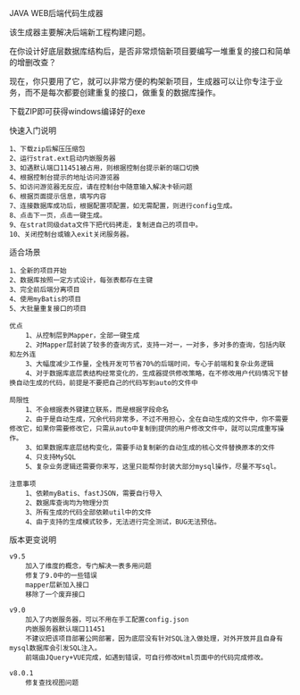 JAVA WEB后端代码生成器

该生成器主要解决后端新工程构建问题。

在你设计好底层数据库结构后，是否非常烦恼新项目要编写一堆重复的接口和简单的增删改查？

现在，你只要用了它，就可以非常方便的构架新项目，生成器可以让你专注于业务，而不是每次都要创建重复的接口，做重复的数据库操作。

下载ZIP即可获得windows编译好的exe

快速入门说明

    1、下载zip后解压压缩包
    2、运行strat.ext启动内嵌服务器
    3、如遇默认端口11451被占用，则根据控制台提示新的端口切换
    4、根据控制台提示的地址访问游览器
    5、如访问游览器无反应，请在控制台中随意输入解决卡顿问题
    6、根据页面提示信息，填写内容
    7、连接数据库成功后，根据配置项配置，如无需配置，则进行config生成。
    8、点击下一页，点击一键生成。
    9、在strat同级data文件下把代码拷走，复制进自己的项目中。
    10、关闭控制台或输入exit关闭服务器。
    
适合场景

    1、全新的项目开始
    2、数据库按照一定方式设计，每张表都存在主键
    3、完全前后端分离项目
    4、使用myBatis的项目
    5、大批量重复接口的项目
    
    优点
        1、从控制层到Mapper，全部一键生成
        2、对Mapper层封装了较多的查询方式，支持一对一，一对多，多对多的查询，包括内联和左外连
        3、大幅度减少工作量，全栈开发可节省70%的后端时间，专心于前端和复杂业务逻辑
        4、对于数据库底层表结构经常变化的，生成器提供修改策略，在不修改用户代码情况下替换自动生成的代码，前提是不要把自己的代码写到auto的文件中
    
    局限性
        1、不会根据表外键建立联系，而是根据字段命名
        2、由于是自动生成，冗余代码非常多，不过不用担心，全在自动生成的文件中，你不需要修改它，如果你需要修改它，只需从auto中复制到提供的用户修改文件中，就可以完成重写操作。
        3、如果数据库底层结构变化，需要手动复制新的自动生成的核心文件替换原本的文件
        4、只支持MySQL
        5、复杂业务逻辑还需要你来写，这里只能帮你封装大部分mysql操作，尽量不写sql。
        
    注意事项
        1、依赖myBatis、fastJSON，需要自行导入
        2、数据库查询均为物理分页
        3、所有生成的代码全部依赖util中的文件
        4、由于支持的生成模式较多，无法进行完全测试，BUG无法预估。

版本更变说明

    v9.5
        加入了维度的概念，专门解决一表多用问题
        修复了9.0中的一些错误
        mapper层新加入接口
        移除了一个废弃接口
        
    v9.0
        加入了内嵌服务器，可以不用在手工配置config.json
        内嵌服务器默认端口11451
        不建议把该项目部署公网部署，因为底层没有针对SQL注入做处理，对外开放并且自身有mysql数据库会引发SQL注入。
        前端由JQuery+VUE完成，如遇到错误，可自行修改Html页面中的代码完成修改。
        
    v8.0.1
        修复查找视图问题

